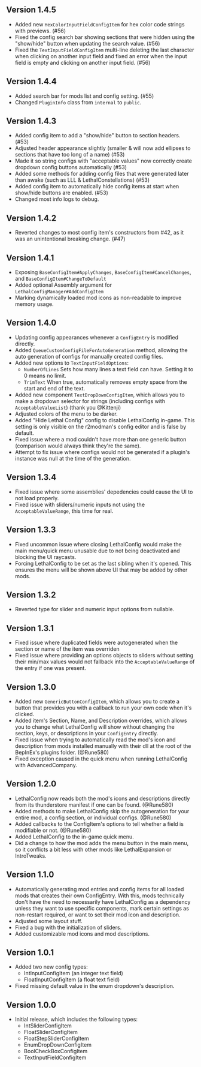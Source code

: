 ## Version 1.4.5
- Added new `HexColorInputFieldConfigItem` for hex color code strings with previews. (#56)
- Fixed the config search bar showing sections that were hidden using the "show/hide" button when updating the search value. (#56)
- Fixed the `TextInputFieldConfigItem` multi-line deleting the last character when clicking on another input field and fixed an error when the input field is empty and clicking on another input field. (#56)

## Version 1.4.4
- Added search bar for mods list and config setting. (#55)
- Changed `PluginInfo` class from `internal` to `public`.

## Version 1.4.3
- Added config item to add a "show/hide" button to section headers. (#53)
- Adjusted header appearance slightly (smaller & will now add ellipses to sections that have too long of a name) (#53)
- Made it so string configs with "acceptable values" now correctly create dropdown config buttons automatically (#53)
- Added some methods for adding config files that were generated later than awake (such as LLL & LethalConstellations) (#53)
- Added config item to automatically hide config items at start when show/hide buttons are enabled. (#53)
- Changed most info logs to debug.

## Version 1.4.2
- Reverted changes to most config item's constructors from #42, as it was an unintentional breaking change. (#47)

## Version 1.4.1
- Exposing `BaseConfigItem#ApplyChanges`, `BaseConfigItem#CancelChanges`, and `BaseConfigItem#ChangeToDefault`
- Added optional Assembly argument for `LethalConfigManager#AddConfigItem`
- Marking dynamically loaded mod icons as non-readable to improve memory usage.

## Version 1.4.0
- Updating config appearances whenever a `ConfigEntry` is modified directly.
- Added `QueueCustomConfigFileForAutoGeneration` method, allowing the auto generation of configs for manually created config files.
- Added new options to `TextInputFieldOptions`:
  - `NumberOfLines` Sets how many lines a text field can have. Setting it to 0 means no limit.
  - `TrimText` When true, automatically removes empty space from the start and end of the text.
- Added new component `TextDropDownConfigItem`, which allows you to make a dropdown selector for strings (including configs with `AcceptableValueList`) (thank you @Kittenji)
- Adjusted colors of the menu to be darker.
- Added "Hide Lethal Config" config to disable LethalConfig in-game. This setting is only visible on the r2modman's config editor and is false by default.
- Fixed issue where a mod couldn't have more than one generic button (comparison would always think they're the same).
- Attempt to fix issue where configs would not be generated if a plugin's instance was null at the time of the generation.

## Version 1.3.4
- Fixed issue where some assemblies' depedencies could cause the UI to not load properly.
- Fixed issue with sliders/numeric inputs not using the `AcceptableValueRange`, this time for real.

## Version 1.3.3
- Fixed uncommon issue where closing LethalConfig would make the main menu/quick menu unusable due to not being deactivated and blocking the UI raycasts.
- Forcing LethalConfig to be set as the last sibling when it's opened. This ensures the menu will be shown above UI that may be added by other mods.

## Version 1.3.2
- Reverted type for slider and numeric input options from nullable.

## Version 1.3.1
- Fixed issue where duplicated fields were autogenerated when the section or name of the item was overriden
- Fixed issue where providing an options objects to sliders without setting their min/max values would not fallback into the `AcceptableValueRange` of the entry if one was present.

## Version 1.3.0
- Added new `GenericButtonConfigItem`, which allows you to create a button that provides you with a callback to run your own code when it's clicked.
- Added item's Section, Name, and Description overrides, which allows you to change what LethalConfig will show without changing the section, keys, or descriptions in your `ConfigEntry` directly.
- Fixed issue when trying to automatically read the mod's icon and description from mods installed manually with their dll at the root of the BepInEx's plugins folder. (@Rune580)
- Fixed exception caused in the quick menu when running LethalConfig with AdvancedCompany.

## Version 1.2.0
- LethalConfig now reads both the mod's icons and descriptions directly from its thunderstore manifest if one can be found. (@Rune580)
- Added methods to make LethalConfig skip the autogeneration for your entire mod, a config section, or individual configs. (@Rune580)
- Added callbacks to the ConfigItem's options to tell whether a field is modifiable or not. (@Rune580)
- Added LethalConfig to the in-game quick menu.
- Did a change to how the mod adds the menu button in the main menu, so it conflicts a bit less with other mods like LethalExpansion or IntroTweaks.

## Version 1.1.0
- Automatically generating mod entries and config items for all loaded mods that creates their own ConfigEntry. With this, mods technically don't have the need to necessarily have LethalConfig as a dependency unless they want to use specific components, mark certain settings as non-restart required, or want to set their mod icon and description.
- Adjusted some layout stuff.
- Fixed a bug with the initialization of sliders.
- Added customizable mod icons and mod descriptions.

## Version 1.0.1
- Added two new config types:
  - IntInputConfigItem (an integer text field)
  - FloatInputConfigItem (a float text field)
- Fixed missing default value in the enum dropdown's description.

## Version 1.0.0
- Initial release, which includes the following types:
  - IntSliderConfigItem
  - FloatSliderConfigItem
  - FloatStepSliderConfigItem
  - EnumDropDownConfigItem
  - BoolCheckBoxConfigItem
  - TextInputFieldConfigItem
